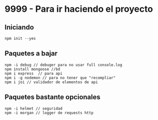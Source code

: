 # 9999 - Para ir haciendo el proyecto

## Iniciando

```text
npm init --yes
```

## Paquetes a bajar

```text
npm -i debug // debuger para no usar full console.log
npm install mongoose //bd
npm i express  // para api
npm i -g nodemon // para no tener que "recompliar"
npm i joi // validador de elementos de api
```

## Paquetes bastante opcionales

```text
npm -i helmet // seguridad
npm -i morgan // logger de requests http
```

